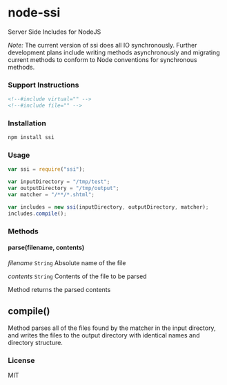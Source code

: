 node-ssi
========

Server Side Includes for NodeJS

_Note:_ The current version of ssi does all IO synchronously. Further development plans include writing methods asynchronously and migrating current methods to conform to Node conventions for synchronous methods.

### Support Instructions

```html
<!--#include virtual="" -->
<!--#include file="" -->
```

### Installation

```bash
npm install ssi 
```

### Usage

```javascript
var ssi = require("ssi");

var inputDirectory = "/tmp/test";
var outputDirectory = "/tmp/output";
var matcher = "/**/*.shtml";

var includes = new ssi(inputDirectory, outputDirectory, matcher);
includes.compile();
```

### Methods

#### parse(filename, contents)
_filename_ `String` Absolute name of the file

_contents_ `String` Contents of the file to be parsed

Method returns the parsed contents

## compile()

Method parses all of the files found by the matcher in the input directory, and writes the files to the output directory with identical names and directory structure.

### License

MIT

